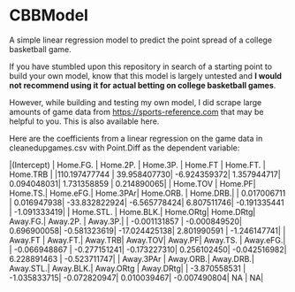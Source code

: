# CBBModel
A simple linear regression model to predict the point spread of a college basketball game.

If you have stumbled upon this repository in search of a starting point to build your own model, know that this model is largely untested and **I would not recommend using it for actual betting on college basketball games**. 

However, while building and testing my own model, I did scrape large amounts of game data from https://sports-reference.com that may be helpful to you. This is also available here.

Here are the coefficients from a linear regression on the game data in cleanedupgames.csv with Point.Diff as the dependent variable:

|(Intercept)   |   Home.FG.  |    Home.2P.  |    Home.3P.  |     Home.FT  |    Home.FT.   |   Home.TRB  |
|110.197477744 | 39.958407730|  -6.924359372|   1.357944717|   0.094048031|   1.731358859 |  0.214890065| 
|     Home.TOV |      Home.PF|      Home.TS.|     Home.eFG.|     Home.3PAr|     Home.ORB. |    Home.DRB.| 
|  0.017006711 |  0.016947938| -33.832822924|  -6.565778424|   6.807511746|  -0.191335441 | -1.091333419| 
|    Home.STL. |    Home.BLK.|     Home.ORtg|     Home.DRtg|      Away.FG.|      Away.2P. |     Away.3P.| 
| -0.001131857 | -0.000849520|   0.696900058|  -0.581323619| -17.024425138|   2.801990591 | -1.246147741| 
|      Away.FT |     Away.FT.|      Away.TRB|      Away.TOV|       Away.PF|      Away.TS. |    Away.eFG.| 
| -0.066948867 | -0.277151241|  -0.173227310|   0.256102450|  -0.042516982|   6.228891463 | -0.523711747| 
|    Away.3PAr |    Away.ORB.|     Away.DRB.|     Away.STL.|     Away.BLK.|     Away.ORtg |    Away.DRtg| 
| -3.870558531 | -1.035833715|  -0.072820947|   0.010039467|  -0.007490804|            NA |           NA| 
